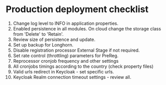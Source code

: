 # Production deployment checklist

1. Change log level to INFO in application properties.
1. Enabled persistence in all modules.  On cloud change the storage class from 'Delete' to 'Retain'.
1. Review size of persistence and update.
1. Set up backup for Longhorn.
1. Disable registration processor External Stage if not required.
1. Set rate control (throttling) parameters for PreReg.
1. Reprocessor cronjob frequency and other settings
1. All cronjobs timings according to the country (check property files)
1. Valid urls redirect in Keycloak - set specific urls.
2. Keycloak Realm connection timeout settings - review all.

